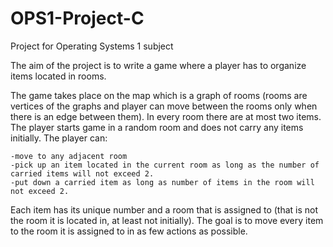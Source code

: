 # OPS1-Project-C
Project for Operating Systems 1 subject

The aim of the project is to write a game where a player has to organize items located in rooms.

The game takes place on the map which is a graph of rooms (rooms are vertices of the graphs and player can move between the rooms only when there is an edge between them). In every room there are at most two items. The player starts game in a random room and does not carry any items initially. The player can:

    -move to any adjacent room
    -pick up an item located in the current room as long as the number of carried items will not exceed 2.
    -put down a carried item as long as number of items in the room will not exceed 2.

Each item has its unique number and a room that is assigned to (that is not the room it is located in, at least not initially). The goal is to move every item to the room it is assigned to in as few actions as possible. 

